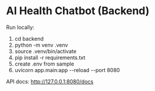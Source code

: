 # AI Health Chatbot (Backend)

Run locally:
1. cd backend
2. python -m venv .venv
3. source .venv/bin/activate
4. pip install -r requirements.txt
5. create .env from sample
6. uvicorn app.main:app --reload --port 8080

API docs: http://127.0.0.1:8080/docs
